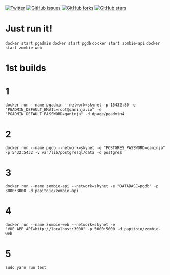 
[![Twitter](https://img.shields.io/twitter/url?style=social&url=https%3A%2F%2Ftwitter.com%2Fwendreolf)](https://twitter.com/intent/tweet?text=Wow:&url=https%3A%2F%2Fgithub.com%2Fwendreof%2Fzombie-%2F)
[![GitHub issues](https://img.shields.io/github/issues/wendreof/zombie-)](https://github.com/wendreof/zombie-/issues)
[![GitHub forks](https://img.shields.io/github/forks/wendreof/zombie-)](https://github.com/wendreof/zombie-/network)
[![GitHub stars](https://img.shields.io/github/stars/wendreof/zombie-)](https://github.com/wendreof/zombie-/stargazers)



# Just run it!
`docker start pgadmin`
`docker start pgdb`
`docker start zombie-api`
`docker start zombie-web`
 

# 1st builds

# 1
`docker run --name pgadmin --network=skynet -p 15432:80 -e "PGADMIN_DEFAULT_EMAIL=root@qaninja.io" -e "PGADMIN_DEFAULT_PASSWORD=qaninja" -d dpage/pgadmin4`

# 2
`docker run --name pgdb --network=skynet -e "POSTGRES_PASSWORD=qaninja" -p 5432:5432 -v var/lib/postgresql/data -d postgres`

# 3
`docker run --name zombie-api --network=skynet -e "DATABASE=pgdb" -p 3000:3000 -d papitoio/zombie-api`

# 4
`docker run --name zombie-web --network=skynet -e "VUE_APP_API=http://localhost:3000" -p 5000:5000 -d papitoio/zombie-web`

# 5
`sudo yarn run test`
